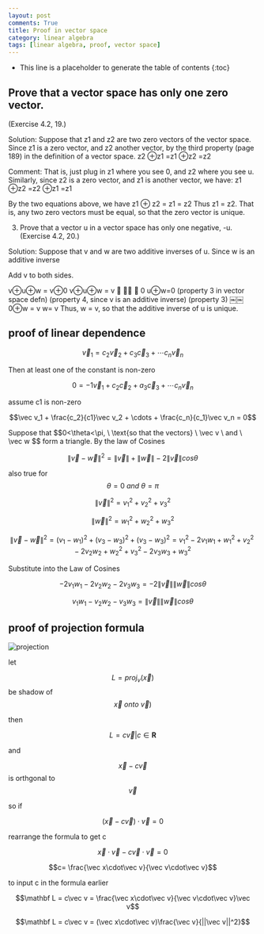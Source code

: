 ```yaml
---
layout: post
comments: True
title: Proof in vector space
category: linear algebra
tags: [linear algebra, proof, vector space]
---
```


* This line is a placeholder to generate the table of contents
{:toc}

<!--break-->

## Prove that a vector space has only one zero vector. 

(Exercise 4.2, 19.) 

Solution: Suppose that z1 and z2 are two zero vectors of the vector space.
Since z1 is a zero vector, and z2 another vector, by the third property (page 189) in the definition of a vector space. 
z2 ⊕z1 =z1 ⊕z2 =z2

Comment: That is, just plug in z1 where you see 0, and z2 where you see u. Similarly, since
z2 is a zero vector, and z1 is another vector, we have:
z1 ⊕z2 =z2 ⊕z1 =z1

By the two equations above, we have
z1 ⊕ z2 = z1 = z2
Thus z1 = z2. That is, any two zero vectors must be equal, so that the zero vector is unique.

3. Prove that a vector u in a vector space has only one negative, -u. (Exercise 4.2, 20.) 

Solution: Suppose that v and w are two additive inverses of u. Since w is an additive inverse

Add v to both sides.

v⊕u⊕w = v⊕0 v⊕u⊕w = v
􏰂 􏰁􏰀 􏰃
0
u⊕w=0
(property 3 in vector space defn)
(property 4, since v is an additive inverse) (property 3)
￼￼0⊕w = v w= v
Thus, w = v, so that the additive inverse of u is unique.


<p id = "linear_dependence"></p>

## proof of linear dependence

$$\vec v_1 = c_2\vec v_2 + c_3\vec c_3 + \cdots c_n\vec v_n$$

Then at least one of the constant is non-zero

$$ 0 = -1\vec v_1 + c_2\vec c_2 + a_3\vec c_3 + \cdots c_n\vec v_n$$

assume c1 is non-zero

$$\vec v_1 + \frac{c_2}{c1}\vec v_2 + \cdots + \frac{c_n}{c_1}\vec v_n = 0$$

<p id = "doc_product_loc"></p>
Suppose that $$0<\theta<\pi, \ \text{so that the vectors} \ \vec v \ and \ \vec w $$  form a triangle. By the law of Cosines

$$\left\|\vec v-\vec w\right\|^2 = \left\|\vec v\right\| + \left\|\vec w\right\| -2\left\|\vec v\right\| cos\theta $$

also true for $$\theta = 0 \ and \ \theta = \pi$$

$$\left\|\vec v\right\|^2 = v_1^2+v_2^2+v_3^2$$

$$\left\|\vec w\right\|^2 = w_1^2+w_2^2+w_3^2$$

$$\left\|\vec v-\vec w\right\|^2 =(v_1-w_1)^2+(v_3-w_3)^2+(v_3-w_3)^2
=v_1^2 -2v_1w_1+w_1^2+v_2^2 - 2v_2w_2 + w_2^2+v_3^2-2v_3w_3+w_3^2
$$

Substitute into the Law of Cosines

$$-2v_1w_1-2v_2w_2-2v_3w_3=-2\left\|\vec v\right\|\left\|\vec w\right\|cos \theta$$

$$v_1w_1-v_2w_2-v_3w_3=\left\|\vec v\right\|\left\|\vec w\right\|cos \theta$$

## proof of projection formula

![projection](http://www.leadinglesson.com/image/ahNzfmxlYWRpbmdsZXNzb24taHJkcg0LEgVJbWFnZRi8vzkM)

let 

$$L = proj_v(\vec x)$$ be shadow of $$\vec x \ onto \ \vec v) $$

then 

$$L = c\vec v| c \in \mathbf R$$

and 

$$\vec x - c\vec v$$ is orthgonal to $$\vec v$$

so if 

$$(\vec x - c\vec v ) \cdot \vec v = 0$$

rearrange the formula to get c

$$\vec x \cdot \vec v - c \vec v\cdot\vec v=0$$

$$c= \frac{\vec x\cdot\vec v}{\vec v\cdot\vec v}$$

to input c in the formula earlier 

$$\mathbf L = c\vec v = \frac{\vec x\cdot\vec v}{\vec v\cdot\vec v}\vec v$$

$$\mathbf L = c\vec v = (\vec x\cdot\vec v)\frac{\vec v}{||\vec v||^2}$$
